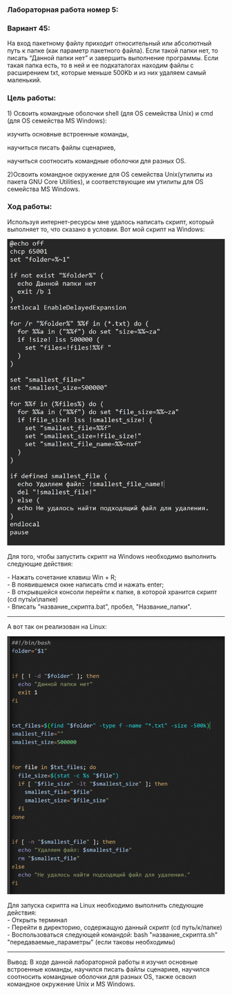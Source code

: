 ### Лабораторная работа номер 5:


### Вариант 45: 
На вход пакетному файлу приходит относительный или абсолютный путь к папке (как параметр пакетного файла). Если такой папки нет, то писать “Данной папки нет” и завершить выполнение программы. Если такая папка есть, то в ней и ее подкаталогах находим файлы с расширением txt, которые меньше 500Kb и из них удаляем самый маленький.

### Цель работы:

<p>
1) Освоить командные оболочки shell (для OS семейства Unix) и cmd (для OS семейства MS Windows):

изучить основные встроенные команды,

научиться писать файлы сценариев,

научиться соотносить командные оболочки для разных OS.

2)Освоить командное окружение для OS семейства Unix(утилиты из пакета GNU Core Utilities), и соответствующие им утилиты для OS семейства MS Windows.
</p>

### Ход работы:
<p>
Используя интернет-ресурсы мне удалось написать скрипт, который выполняет то, что сказано в условии. Вот мой скрипт на Windows:
</p>
<p align = "center"><img src="images/bat.png"></p>
Для того, чтобы запустить скрипт на Windows необходимо выполнить следующие действия:</p>
- Нажать сочетание клавиш Win + R; <br>
- В появившемся окне написать cmd и нажать enter; <br>
- В открывшейся консоли перейти к папке, в которой хранится скрипт (cd путь\к\папке) <br>
- Вписать "название_скрипта.bat", пробел, "Название_папки".
<hr>
<p>
А вот так он реализован на Linux:
</p>
<p align = "center"><img src="images/bash.png"></p>
<p>Для запуска скрипта на Linux необходимо выполнить следующие действия: <br>
- Открыть терминал <br>
- Перейти в директорию, содержащую данный скрипт (cd путь/к/папке) <br>
- Воспользоваться следующей командой: bash "название_скрипта.sh" "передаваемые_параметры" (если таковы необходимы) <br>
<hr>

<p>Вывод: В ходе данной лабораторной работы я изучил основные встроенные команды, научился писать файлы сценариев, научился соотносить командные оболочки для разных OS, также освоил командное окружение Unix и MS Windows.</p>